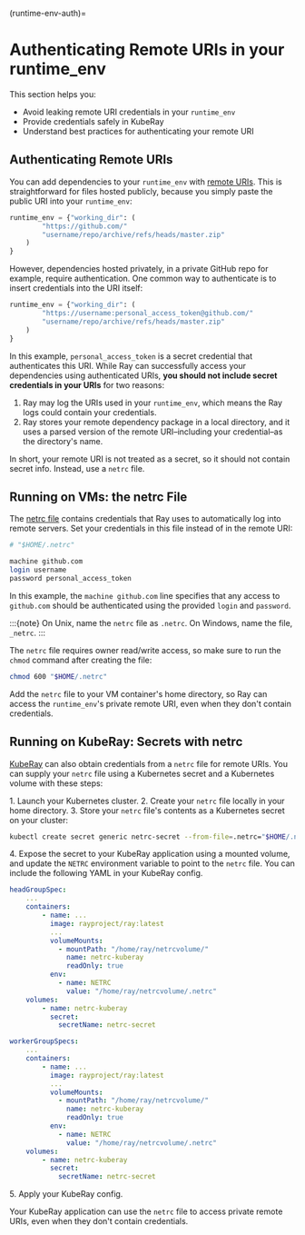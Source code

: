 (runtime-env-auth)=
# Authenticating Remote URIs in your runtime_env

This section helps you:

* Avoid leaking remote URI credentials in your `runtime_env`
* Provide credentials safely in KubeRay
* Understand best practices for authenticating your remote URI

## Authenticating Remote URIs

You can add dependencies to your `runtime_env` with [remote URIs](remote-uris). This is straightforward for files hosted publicly, because you simply paste the public URI into your `runtime_env`:

```python
runtime_env = {"working_dir": (
        "https://github.com/"
        "username/repo/archive/refs/heads/master.zip"
    )
}
```

However, dependencies hosted privately, in a private GitHub repo for example, require authentication. One common way to authenticate is to insert credentials into the URI itself:

```python
runtime_env = {"working_dir": (
        "https://username:personal_access_token@github.com/"
        "username/repo/archive/refs/heads/master.zip"
    )
}
```

In this example, `personal_access_token` is a secret credential that authenticates this URI. While Ray can successfully access your dependencies using authenticated URIs, **you should not include secret credentials in your URIs** for two reasons:

1. Ray may log the URIs used in your `runtime_env`, which means the Ray logs could contain your credentials.
2. Ray stores your remote dependency package in a local directory, and it uses a parsed version of the remote URI–including your credential–as the directory's name.

In short, your remote URI is not treated as a secret, so it should not contain secret info. Instead, use a `netrc` file.

## Running on VMs: the netrc File

The [netrc file](https://www.gnu.org/software/inetutils/manual/html_node/The-_002enetrc-file.html) contains credentials that Ray uses to automatically log into remote servers. Set your credentials in this file instead of in the remote URI:

```bash
# "$HOME/.netrc"

machine github.com
login username
password personal_access_token
```

In this example, the `machine github.com` line specifies that any access to `github.com` should be authenticated using the provided `login` and `password`.

:::{note}
On Unix, name the `netrc` file as `.netrc`. On Windows, name the
file, `_netrc`.
:::

The `netrc` file requires owner read/write access, so make sure to run the `chmod` command after creating the file:

```bash
chmod 600 "$HOME/.netrc"
```

Add the `netrc` file to your VM container's home directory, so Ray can access the `runtime_env`'s private remote URI, even when they don't contain credentials.

## Running on KubeRay: Secrets with netrc

[KubeRay](https://ray-project.github.io/kuberay/) can also obtain credentials from a `netrc` file for remote URIs. You can supply your `netrc` file using a Kubernetes secret and a Kubernetes volume with these steps:

1\. Launch your Kubernetes cluster.
2\. Create your `netrc` file locally in your home directory.
3\. Store your `netrc` file's contents as a Kubernetes secret on your cluster:

```bash
kubectl create secret generic netrc-secret --from-file=.netrc="$HOME/.netrc"
```

4\. Expose the secret to your KubeRay application using a mounted volume, and update the `NETRC` environment variable to point to the `netrc` file. You can include the following YAML in your KubeRay config.

```yaml
headGroupSpec:
    ...
    containers:
        - name: ...
          image: rayproject/ray:latest
          ...
          volumeMounts:
            - mountPath: "/home/ray/netrcvolume/"
              name: netrc-kuberay
              readOnly: true
          env:
            - name: NETRC
              value: "/home/ray/netrcvolume/.netrc"
    volumes:
        - name: netrc-kuberay
          secret:
            secretName: netrc-secret

workerGroupSpecs:
    ...
    containers:
        - name: ...
          image: rayproject/ray:latest
          ...
          volumeMounts:
            - mountPath: "/home/ray/netrcvolume/"
              name: netrc-kuberay
              readOnly: true
          env:
            - name: NETRC
              value: "/home/ray/netrcvolume/.netrc"
    volumes:
        - name: netrc-kuberay
          secret:
            secretName: netrc-secret
```

5\. Apply your KubeRay config.

Your KubeRay application can use the `netrc` file to access private remote URIs, even when they don't contain credentials.
